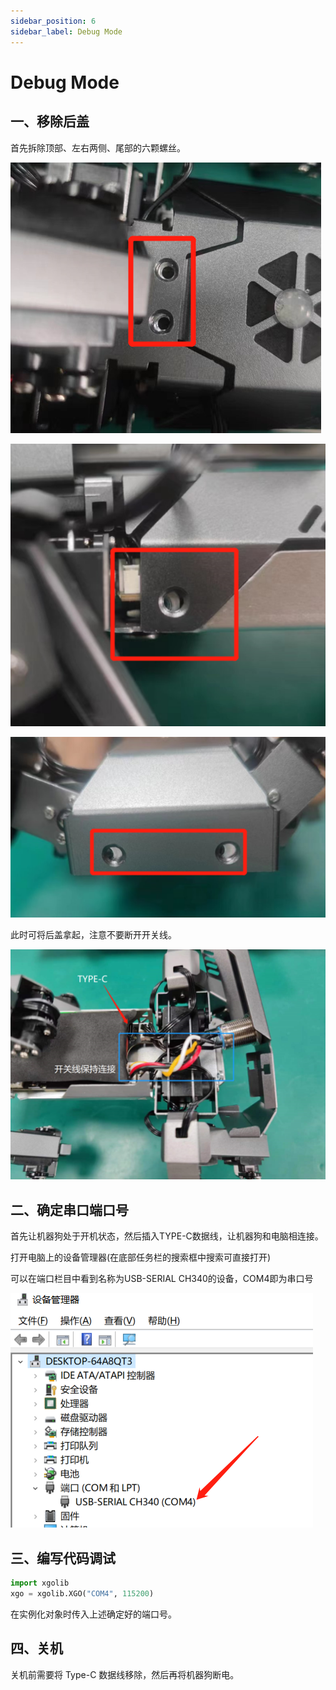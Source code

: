 ```yaml
---
sidebar_position: 6
sidebar_label: Debug Mode
---
```


# Debug Mode

 ## 一、移除后盖 

首先拆除顶部、左右两侧、尾部的六颗螺丝。

![](./../images/cm4-xgo-debug-01.png)

![](./../images/cm4-xgo-debug-02.png)

![](./../images/cm4-xgo-debug-03.png)

此时可将后盖拿起，注意不要断开开关线。

![](./../images/cm4-xgo-debug-04.png)



 ## 二、确定串口端口号 

首先让机器狗处于开机状态，然后插入TYPE-C数据线，让机器狗和电脑相连接。

打开电脑上的设备管理器(在底部任务栏的搜索框中搜索可直接打开)

可以在端口栏目中看到名称为USB-SERIAL CH340的设备，COM4即为串口号

![](./../images/cm4-xgo-debug-05.png)



 ## 三、编写代码调试 

```python
import xgolib
xgo = xgolib.XGO("COM4", 115200)
```

在实例化对象时传入上述确定好的端口号。

 ## 四、关机 

关机前需要将 Type-C 数据线移除，然后再将机器狗断电。
